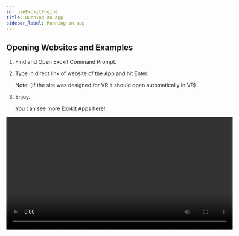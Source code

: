 ```yaml
---
id: useExokitEngine
title: Running an app
sidebar_label: Running an app
---
```


## Opening Websites and Examples

  1. Find and Open Exokit Command Prompt.
  
  2. Type in direct link of website of the App and hit Enter.
  
      Note: (if the site was designed for VR it should open automatically in VR)
  
  3.  Enjoy.
  
      You can see more Exokit Apps [here!](http://docs.webmr.io/docs/exoBrowser.html)
  
<video src="https://cdn.rawgit.com/webmixedreality/webmr-docs/media-upload/website/static/media/exokitmediacopy/ExokitBrowserHowto.mp4" width=600 controls />
  
  
